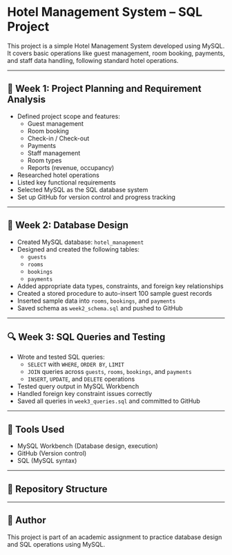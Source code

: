 # Hotel Management System – SQL Project

This project is a simple Hotel Management System developed using MySQL. It covers basic operations like guest management, room booking, payments, and staff data handling, following standard hotel operations.

---

## 📅 Week 1: Project Planning and Requirement Analysis

- Defined project scope and features:
  - Guest management
  - Room booking
  - Check-in / Check-out
  - Payments
  - Staff management
  - Room types
  - Reports (revenue, occupancy)
- Researched hotel operations
- Listed key functional requirements
- Selected MySQL as the SQL database system
- Set up GitHub for version control and progress tracking

---

## 🧱 Week 2: Database Design

- Created MySQL database: `hotel_management`
- Designed and created the following tables:
  - `guests`
  - `rooms`
  - `bookings`
  - `payments`
- Added appropriate data types, constraints, and foreign key relationships
- Created a stored procedure to auto-insert 100 sample guest records
- Inserted sample data into `rooms`, `bookings`, and `payments`
- Saved schema as `week2_schema.sql` and pushed to GitHub

---

## 🔍 Week 3: SQL Queries and Testing

- Wrote and tested SQL queries:
  - `SELECT` with `WHERE`, `ORDER BY`, `LIMIT`
  - `JOIN` queries across `guests`, `rooms`, `bookings`, and `payments`
  - `INSERT`, `UPDATE`, and `DELETE` operations
- Tested query output in MySQL Workbench
- Handled foreign key constraint issues correctly
- Saved all queries in `week3_queries.sql` and committed to GitHub

---

## 🔧 Tools Used

- MySQL Workbench (Database design, execution)
- GitHub (Version control)
- SQL (MySQL syntax)

---

## 📂 Repository Structure



---

## 📝 Author

This project is part of an academic assignment to practice database design and SQL operations using MySQL.

